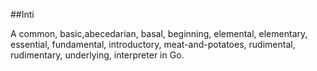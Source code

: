 ##Inti

A common, basic,abecedarian, basal, beginning, elemental, elementary, essential, fundamental, introductory, meat-and-potatoes, rudimental, rudimentary, underlying,
interpreter in Go.
